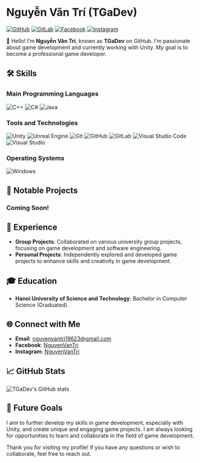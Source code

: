 # Nguyễn Văn Trí (TGaDev)

[![GitHub](https://img.shields.io/badge/GitHub-TGaDev-181717?style=for-the-badge&logo=github&logoColor=white)](https://github.com/TGaDev203)
[![GitLab](https://img.shields.io/badge/GitLab-TGaDev-330F63?style=for-the-badge&logo=gitlab&logoColor=white)](https://gitlab.com/TGaDev203)
[![Facebook](https://img.shields.io/badge/Facebook-Nguyen%20Van%20Tri-1877F2?style=for-the-badge&logo=facebook&logoColor=white)](https://facebook.com/nguyen.van.tri.935503/)
[![Instagram](https://img.shields.io/badge/Instagram-NguyenVanTri-E4405F?style=for-the-badge&logo=instagram&logoColor=white)](https://instagram.com/_ngt196_)

👋 Hello! I’m **Nguyễn Văn Trí**, known as **TGaDev** on GitHub. I’m passionate about game development and currently working with Unity. My goal is to become a professional game developer.

## 🛠 Skills

### Main Programming Languages

![C++](https://img.shields.io/badge/C++-00599C?style=for-the-badge&logo=c%2B%2B&logoColor=white)
![C#](https://img.shields.io/badge/C%23-239120?style=for-the-badge&logo=c-sharp&logoColor=white)
![Java](https://img.shields.io/badge/Java-007396?style=for-the-badge&logo=java&logoColor=white)

### Tools and Technologies

![Unity](https://img.shields.io/badge/Unity-000000?style=for-the-badge&logo=unity&logoColor=white)
![Unreal Engine](https://img.shields.io/badge/Unreal%20Engine-313131?style=for-the-badge&logo=unreal-engine&logoColor=white)
![Git](https://img.shields.io/badge/Git-F05032?style=for-the-badge&logo=git&logoColor=white)
![GitHub](https://img.shields.io/badge/GitHub-181717?style=for-the-badge&logo=github&logoColor=white)
![GitLab](https://img.shields.io/badge/GitLab-330F63?style=for-the-badge&logo=gitlab&logoColor=white)
![Visual Studio Code](https://img.shields.io/badge/VS%20Code-007ACC?style=for-the-badge&logo=visual-studio-code&logoColor=white)
![Visual Studio](https://img.shields.io/badge/Visual%20Studio-5C2D91?style=for-the-badge&logo=visual-studio&logoColor=white)

### Operating Systems

![Windows](https://img.shields.io/badge/Windows-0078D6?style=for-the-badge&logo=windows&logoColor=white)

## 🔭 Notable Projects

### Coming Soon!

## 💼 Experience

- **Group Projects**: Collaborated on various university group projects, focusing on game development and software engineering.
- **Personal Projects**: Independently explored and developed game projects to enhance skills and creativity in game development.

## 🎓 Education

- **Hanoi University of Science and Technology**: Bachelor in Computer Science (Graduated).

## 🌐 Connect with Me

- **Email**: nguyenvantri19623@gmail.com
- **Facebook**: [NguyenVanTri](https://facebook.com/nguyen.van.tri.935503/)
- **Instagram**: [NguyenVanTri](https://instagram.com/_ngt196_)

## 📈 GitHub Stats

![TGaDev's GitHub stats](https://github-readme-stats.vercel.app/api?username=TGaDev203&show_icons=true&theme=radical)

## 🚀 Future Goals

I aim to further develop my skills in game development, especially with Unity, and create unique and engaging game projects. I am always looking for opportunities to learn and collaborate in the field of game development.

Thank you for visiting my profile! If you have any questions or wish to collaborate, feel free to reach out.
